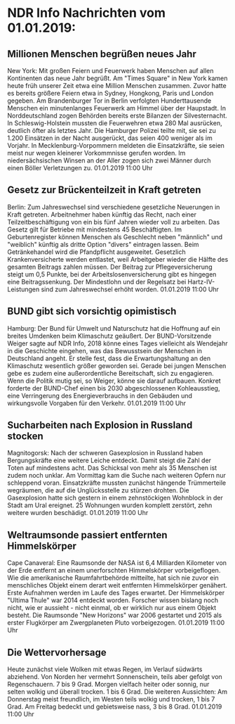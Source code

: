 # NDR Info Nachrichten vom 01.01.2019:


## Millionen Menschen begrüßen neues Jahr
New York: Mit großen Feiern und Feuerwerk haben Menschen auf allen Kontinenten das neue Jahr begrüßt. Am "Times Square" in New York kamen heute früh unserer Zeit etwa eine Million Menschen zusammen. Zuvor hatte es bereits größere Feiern etwa in Sydney, Hongkong, Paris und London gegeben. Am Brandenburger Tor in Berlin verfolgten Hunderttausende Menschen ein minutenlanges Feuerwerk am Himmel über der Haupstadt. In Norddeutschland zogen Behörden bereits erste Bilanzen der Silvesternacht. In Schleswig-Holstein mussten die Feuerwehren etwa 280 Mal ausrücken, deutlich öfter als letztes Jahr. Die Hamburger Polizei teilte mit, sie sei zu 1.200 Einsätzen in der Nacht ausgerückt, das seien 400 weniger als im Vorjahr. In Mecklenburg-Vorpommern meldeten die Einsatzkräfte, sie seien meist nur wegen kleinerer Vorkommnisse gerufen worden. Im niedersächsischen Winsen an der Aller zogen sich zwei Männer durch einen Böller Verletzungen zu. 01.01.2019 11:00 Uhr 

## Gesetz zur Brückenteilzeit in Kraft getreten
Berlin: Zum Jahreswechsel sind verschiedene gesetzliche Neuerungen in Kraft getreten. Arbeitnehmer haben künftig das Recht, nach einer Teilzeitbeschäftigung von ein bis fünf Jahren wieder voll zu arbeiten. Das Gesetz gilt für Betriebe mit mindestens 45 Beschäftigten. Im Geburtenregister können Menschen als Geschlecht neben "männlich" und "weiblich" künftig als dritte Option "divers" eintragen lassen. Beim Getränkehandel wird die Pfandpflicht ausgeweitet. Gesetzlich Krankenversicherte werden entlastet, weil Arbeitgeber wieder die Hälfte des gesamten Beitrags zahlen müssen. Der Beitrag zur Pflegeversicherung steigt um 0,5 Punkte, bei der Arbeitslosenversicherung gibt es hingegen eine Beitragssenkung. Der Mindestlohn und der Regelsatz bei Hartz-IV-Leistungen sind zum Jahreswechsel erhöht worden. 01.01.2019 11:00 Uhr 

## BUND gibt sich vorsichtig opimistisch
Hamburg: Der Bund für Umwelt und Naturschutz hat die Hoffnung auf ein breites Umdenken beim Klimaschutz geäußert. Der BUND-Vorsitzende Weiger sagte auf NDR Info, 2018 könne eines Tages vielleicht als Wendejahr in die Geschichte eingehen, was das Bewusstsein der Menschen in Deutschland angeht. Er stelle fest, dass die Erwartungshaltung an den Klimaschutz wesentlich größer geworden sei. Gerade bei jungen Menschen gebe es zudem eine außerordentliche Bereitschaft, sich zu engagieren. Wenn die Politik mutig sei, so Weiger, könne sie darauf aufbauen. Konkret forderte der BUND-Chef einen bis 2030 abgeschlossenen Kohleausstieg, eine Verringerung des Energieverbrauchs in den Gebäuden und wirkungsvolle Vorgaben für den Verkehr. 01.01.2019 11:00 Uhr 

## Sucharbeiten nach Explosion in Russland stocken
Magnitogorsk: Nach der schweren Gasexplosion in Russland haben Bergungskräfte eine weitere Leiche entdeckt. Damit steigt die Zahl der Toten auf mindestens acht. Das Schicksal von mehr als 35 Menschen ist zudem noch unklar. Am Vormittag kam die Suche nach weiteren Opfern nur schleppend voran. Einsatzkräfte mussten zunächst hängende Trümmerteile wegräumen, die auf die Unglücksstelle zu stürzen drohten. Die Gasexplosion hatte sich gestern in einem zehnstöckigen Wohnblock in der Stadt am Ural ereignet. 25 Wohnungen wurden komplett zerstört, zehn weitere wurden beschädigt. 01.01.2019 11:00 Uhr 

## Weltraumsonde passiert entfernten Himmelskörper
Cape Canaveral:	Eine Raumsonde der NASA ist 6,4 Milliarden Kilometer von der Erde entfernt an einem unerforschten Himmelskörper vorbeigeflogen. Wie die amerikanische Raumfahrtbehörde mitteilte, hat sich nie zuvor ein menschliches Objekt einem derart weit entfernten Himmelskörper genähert. Erste Aufnahmen werden im Laufe des Tages erwartet. Der Himmelskörper "Ultima Thule" war 2014 entdeckt worden. Forscher wissen bislang noch nicht, wie er aussieht - nicht einmal, ob er wirklich nur aus einem Objekt besteht. Die Raumsonde "New Horizons" war 2006 gestartet und 2015 als erster Flugkörper am Zwergplaneten Pluto vorbeigezogen. 01.01.2019 11:00 Uhr 

## Die Wettervorhersage
Heute zunächst viele Wolken mit etwas Regen, im Verlauf südwärts abziehend. Von Norden her vermehrt Sonnenschein, teils aber gefolgt von Regenschauern. 7 bis 9 Grad. Morgen vielfach heiter oder sonnig, nur selten wolkig und überall trocken. 1 bis 6 Grad. Die weiteren Aussichten: Am Donnerstag meist freundlich, im Westen teils wolkig und trocken, 1 bis 7 Grad. Am Freitag bedeckt und gebietsweise nass, 3 bis 8 Grad. 01.01.2019 11:00 Uhr 

